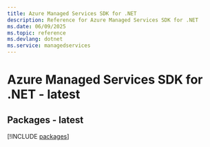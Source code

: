 ```yaml
---
title: Azure Managed Services SDK for .NET
description: Reference for Azure Managed Services SDK for .NET
ms.date: 06/09/2025
ms.topic: reference
ms.devlang: dotnet
ms.service: managedservices
---
```

# Azure Managed Services SDK for .NET - latest
## Packages - latest
[!INCLUDE [packages](managed-services-index.md)]